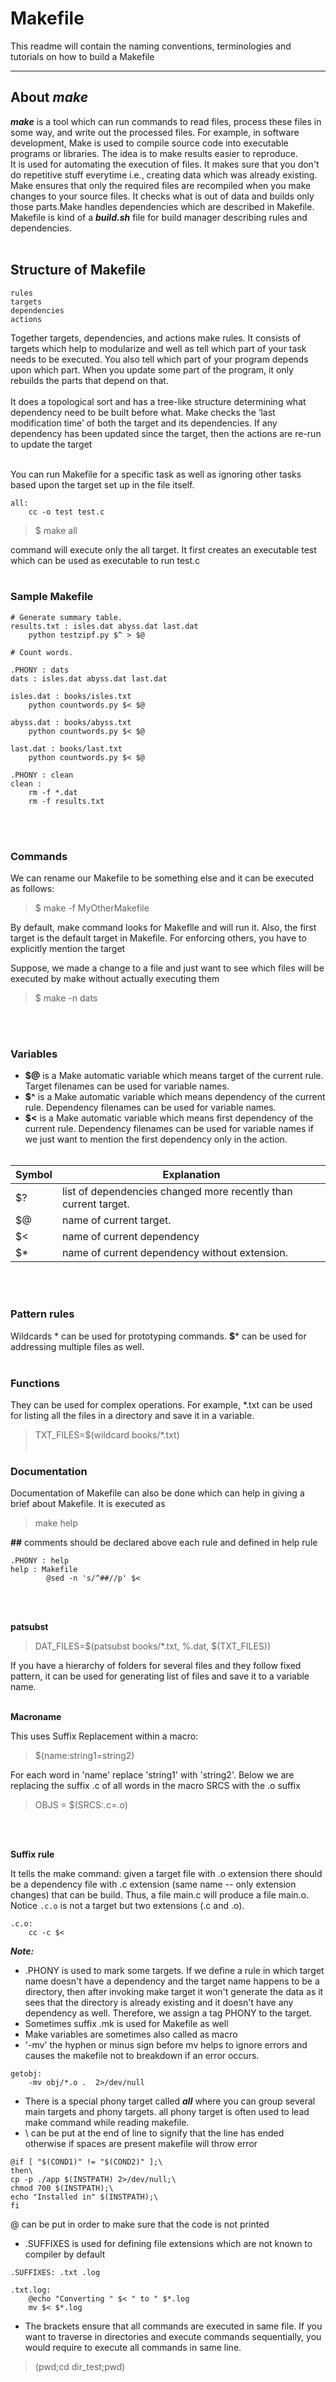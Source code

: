 # Makefile
This readme will contain the naming conventions, terminologies and tutorials on how to build a Makefile
___
## About ___make___
___make___ is a tool which can run commands to read files, process these files in some way, and write out the processed files. For example, in software development, Make is used to compile source code into executable programs or libraries. The idea is to make results easier to reproduce. <br>
It is used for automating the execution of files. It makes sure that you don't do repetitive stuff everytime i.e., creating data which was already existing. Make ensures that only the required files are recompiled when you make changes to your source files. It checks what is out of data and builds only those parts.Make handles dependencies which are described in Makefile. Makefile is kind of a ***build.sh*** file for build manager describing rules and dependencies.
<br></br>

## Structure of Makefile
```
rules
targets
dependencies
actions
```
Together targets, dependencies, and actions make rules.
It consists of targets which help to modularize and well as tell which part of your task needs to be executed. You also tell which part of your program depends upon which part. When you update some part of the program, it only rebuilds the parts that depend on that.
<br></br>
It does a topological sort and has a tree-like structure determining what dependency need to be built before what. Make checks the ‘last modification time’ of both the target and its dependencies. If any dependency has been updated since the target, then the actions are re-run to update the target
<br></br>

You can run Makefile for a specific task as well as ignoring other tasks based upon the target set up in the file itself.

```
all: 
    cc -o test test.c
```

> $ make all

 command will execute only the all target. It first creates an executable test which can be used as executable to run test.c
<br></br>

### Sample Makefile
```
# Generate summary table.
results.txt : isles.dat abyss.dat last.dat
	python testzipf.py $^ > $@

# Count words.

.PHONY : dats
dats : isles.dat abyss.dat last.dat

isles.dat : books/isles.txt
	python countwords.py $< $@

abyss.dat : books/abyss.txt
	python countwords.py $< $@

last.dat : books/last.txt
	python countwords.py $< $@

.PHONY : clean
clean :
	rm -f *.dat
	rm -f results.txt
```
<br></br>

### Commands
We can rename our Makefile to be something else and it can be executed as follows:

> $ make -f MyOtherMakefile


By default, make command looks for Makeflle and will run it. Also, the first target is the default target in Makefile. For enforcing others, you have to explicitly mention the target

Suppose, we made a change to a file and just want to see which files will be executed by make without actually executing them

> $ make -n dats

<br></br>

### Variables
* **$@** is a Make automatic variable which means target of the current rule. Target filenames can be used for variable names.
* **$^** is a Make automatic variable which means dependency of the current rule. Dependency filenames can be used for variable names. 
* **$<** is a Make automatic variable which means first dependency of the current rule. Dependency filenames can be used for variable names if we just want to mention the first dependency only in the action.
<br></br>

Symbol | Explanation
| --- | --- |
$? | list of dependencies changed more recently than current target.
$@ | name of current target.
$< | name of current dependency
$* | name of current dependency without extension.


<br></br>
### Pattern rules
Wildcards * can be used for prototyping commands. **$*** can be used for addressing multiple files as well.
<br></br>

### Functions
They can be used for complex operations. For example, *.txt can be used for listing all the files in a directory and save it in a variable.

> TXT_FILES=$(wildcard books/*.txt)
<br></br>

### Documentation
Documentation of Makefile can also be done which can help in giving a brief about Makefile. It is executed as 

> make help


**##** comments should be declared above each rule and defined in help rule
```
.PHONY : help
help : Makefile
        @sed -n 's/^##//p' $<
```

<br></br>

**patsubst**
> DAT_FILES=$(patsubst books/*.txt, %.dat, $(TXT_FILES))

If you have a hierarchy of folders for several files and they follow fixed pattern, it can be used for generating list of files and save it to a variable name.
<br></br>

**Macroname** 

This uses Suffix Replacement within a macro:
> $(name:string1=string2)

For each word in 'name' replace 'string1' with 'string2'.
Below we are replacing the suffix .c of all words in the macro SRCS with the .o suffix
> OBJS = $(SRCS:.c=.o)

<br></br>

**Suffix rule**

It tells the make command: given a target file with .o extension there should be a dependency file with .c extension (same name -- only extension changes) that can be build.  Thus, a file main.c will produce a file main.o. Notice ```.c.o``` is not a target but two extensions (.c and .o).

```
.c.o:
    cc -c $<
```

***Note:***

* .PHONY is used to mark some targets. If we define a rule in which target name doesn't have a dependency and the target name happens to be a directory, then after invoking make target it won't generate the data as it sees that the directory is already existing and it doesn't have any dependency as well. Therefore, we assign a tag PHONY to the target. 
* Sometimes suffix .mk  is used for Makefile as well
* Make variables are sometimes also called as macro
* '-mv' the hyphen or minus sign before mv helps to ignore errors and causes the makefile not to breakdown if an error occurs.
```
getobj:
	-mv obj/*.o .  2>/dev/null
```
* There is a special phony target called ___all___ where you can group several main targets and phony targets. all phony target  is often used to lead make command while reading makefile. 
* \ can be put at the end of line to signify that the line has ended otherwise if spaces are present makefile will throw error
```
@if [ "$(COND1)" != "$(COND2)" ];\
then\
cp -p ./app $(INSTPATH) 2>/dev/null;\
chmod 700 $(INSTPATH);\
echo "Installed in" $(INSTPATH);\
fi
```
@ can be put in order to make sure that the code is not printed

* .SUFFIXES is used for defining file extensions which are not known to compiler by default
```
.SUFFIXES: .txt .log

.txt.log:	
	@echo "Converting " $< " to " $*.log
	mv $< $*.log
```
* The brackets ensure that all commands are executed in same file. If you want to traverse in directories and execute commands sequentially, you would require to execute all commands in same line.
> (pwd;cd dir_test;pwd)